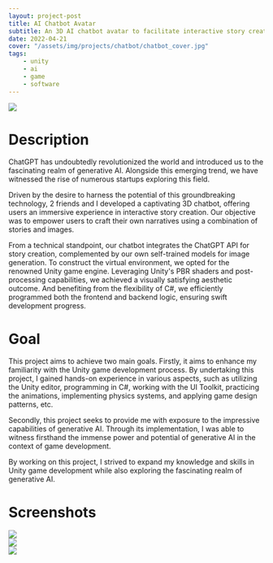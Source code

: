 ```yaml
---
layout: project-post
title: AI Chatbot Avatar
subtitle: An 3D AI chatbot avatar to facilitate interactive story creation.
date: 2022-04-21
cover: "/assets/img/projects/chatbot/chatbot_cover.jpg"
tags:
    - unity
    - ai
    - game
    - software
---
```


<div class="col-lg-12 p-3">
    <img class="project-photo" src="{{ site.baseurl }}/assets/img/projects/chatbot/chatbot_demo_1.jpg">
</div>


# Description
ChatGPT has undoubtedly revolutionized the world and introduced us to the fascinating realm of generative AI. Alongside this emerging trend, we have witnessed the rise of numerous startups exploring this field.

Driven by the desire to harness the potential of this groundbreaking technology, 2 friends and I developed a captivating 3D chatbot, offering users an immersive experience in interactive story creation. Our objective was to empower users to craft their own narratives using a combination of stories and images.

From a technical standpoint, our chatbot integrates the ChatGPT API for story creation, complemented by our own self-trained models for image generation. To construct the virtual environment, we opted for the renowned Unity game engine. Leveraging Unity's PBR shaders and post-processing capabilities, we achieved a visually satisfying aesthetic outcome. And benefiting from the flexibility of C#, we efficiently programmed both the frontend and backend logic, ensuring swift development progress.

# Goal
This project aims to achieve two main goals. Firstly, it aims to enhance my familiarity with the Unity game development process. By undertaking this project, I gained hands-on experience in various aspects, such as utilizing the Unity editor, programming in C#, working with the UI Toolkit, practicing the animations, implementing physics systems, and applying game design patterns, etc.

Secondly, this project seeks to provide me with exposure to the impressive capabilities of generative AI. Through its implementation, I was able to witness firsthand the immense power and potential of generative AI in the context of game development.

By working on this project, I strived to expand my knowledge and skills in Unity game development while also exploring the fascinating realm of generative AI.

# Screenshots
<div class="row justify-content-center">
    <div class="col-lg-12 px-3">
        <img class="project-photo mx-auto my-2 my-md-4 no-shadow" src="{{ site.baseurl }}/assets/img/projects/chatbot/chatbot_demo_2.jpg">
    </div>
</div>

<div class="row justify-content-center">
    <div class="col-lg-12 px-3">
        <img class="project-photo mx-auto my-2 my-md-4 no-shadow" src="{{ site.baseurl }}/assets/img/projects/chatbot/chatbot_demo_4.jpg">
    </div>
</div>

<div class="row justify-content-center">
    <div class="col-lg-12 px-3">
        <img class="project-photo mx-auto my-2 my-md-4 no-shadow" src="{{ site.baseurl }}/assets/img/projects/chatbot/chatbot_demo_3.jpg">
    </div>
</div>